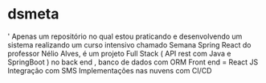 # dsmeta

'
Apenas um repositório no qual estou praticando e desenvolvendo um sistema realizando um curso intensivo chamado Semana Spring React 
do professor Nélio Alves, é um projeto Full Stack ( API rest com Java e SpringBoot ) no back end , banco de dados com ORM
Front end = React JS 
Integração com SMS 
Implementações nas nuvens com CI/CD
